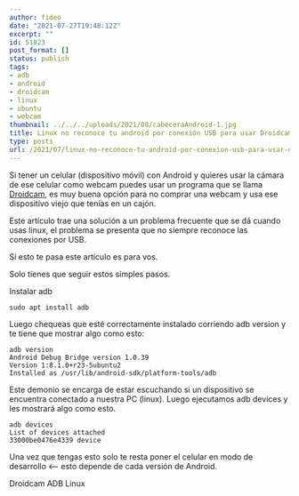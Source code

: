 ```yaml
---
author: fideo
date: "2021-07-27T19:40:12Z"
excerpt: ""
id: 51823
post_format: []
status: publish
tags:
- adb
- android
- droidcam
- linux
- ubuntu
- webcam
thumbnail: ../../../uploads/2021/08/cabeceraAndroid-1.jpg
title: Linux no reconoce tu android por conexión USB para usar Droidcam
type: posts
url: /2021/07/linux-no-reconoce-tu-android-por-conexion-usb-para-usar-droidcam.html
---
```


Si tener un celular (dispositivo móvil) con Android y quieres usar la cámara de ese celular como webcam puedes usar un programa que se llama <a href="https://www.dev47apps.com/" target="_blank">Droidcam</a>, es muy buena opción para no comprar una webcam y usa ese dispositivo viejo que tenías en un cajón.

Este artículo trae una solución a un problema frecuente que se dá cuando usas linux, el problema se presenta que no siempre reconoce las conexiones por USB.

Si esto te pasa este artículo es para vos.

Solo tienes que seguir estos simples pasos.

Instalar adb

```
sudo apt install adb
```

Luego chequeas que esté correctamente instalado corriendo adb version y te tiene que mostrar algo como esto:

```
adb version
Android Debug Bridge version 1.0.39
Version 1:8.1.0+r23-5ubuntu2
Installed as /usr/lib/android-sdk/platform-tools/adb
```

Este demonio se encarga de estar escuchando si un dispositivo se encuentra conectado a nuestra PC (linux). Luego ejecutamos adb devices y les mostrará algo como esto.

```
adb devices
List of devices attached
33000be0476e4339 device
```

Una vez que tengas esto solo te resta poner el celular en modo de desarrollo &lt;– esto depende de cada versión de Android.

Droidcam ADB Linux

